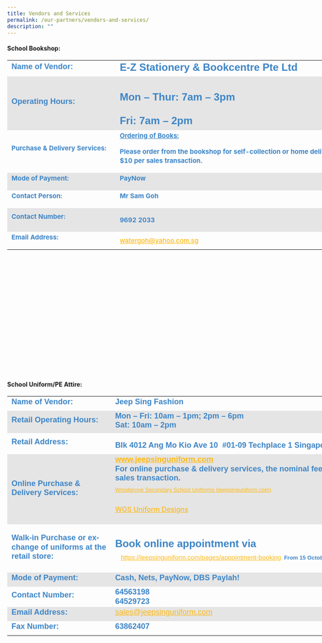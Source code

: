 ```yaml
---
title: Vendors and Services
permalink: /our-partners/vendors-and-services/
description: ""
---
```

#### School Bookshop:

<table class="ive_eobj_center iveo_table ives_tab_modern2" style="margin: auto; outline: 0px; padding: 0px; border-collapse: collapse; clear: both; border: none; background-color: initial; font-size: calc(0.104667vw + 14px); width: 856px; height: 726px;"><tbody class="" style="margin: 0px; outline: 0px; padding: 0px;"><tr class="" style="margin: 0px; outline: 0px; padding: 0px;"><td width="139" class="" style="margin: 0px; outline: 0px; padding: 2px 10px; text-align: left; width: 267px;"><h2 style="margin: 0px; outline: 0px; padding: 0px 0px 5px; min-height: 1em; font-family: Poppins, sans-serif; font-weight: 700; line-height: 1.2; color: rgb(0, 196, 207); font-size: 24px;"><span lang="EN-SG" class="" style="margin: 0px; outline: 0px; padding: 0px;"><font color="#3d85c6" size="4" style="margin: 0px; outline: 0px; padding: 0px;">Name of Vendor:</font></span></h2></td><td width="292" class="" style="margin: 0px; outline: 0px; padding: 2px 10px; text-align: left; width: 681px;"><h2 style="margin: 0px; outline: 0px; padding: 0px 0px 5px; min-height: 1em; font-family: Poppins, sans-serif; font-weight: 700; line-height: 1.2; color: rgb(0, 196, 207); font-size: 24px;"><font color="#3d85c6" style="margin: 0px; outline: 0px; padding: 0px;">E-Z Stationery &amp; Bookcentre Pte Ltd<span lang="EN-SG" class="" style="margin: 0px; outline: 0px; padding: 0px;"><font size="4" style="margin: 0px; outline: 0px; padding: 0px;"></font></span></font></h2></td></tr><tr class="" style="margin: 0px; outline: 0px; padding: 0px; background-color: rgb(229, 229, 229);"><td width="139" class="" style="margin: 0px; outline: 0px; padding: 2px 10px; text-align: left;"><h2 style="margin: 0px; outline: 0px; padding: 0px 0px 5px; min-height: 1em; font-family: Poppins, sans-serif; font-weight: 700; line-height: 1.2; color: rgb(0, 196, 207); font-size: 24px;"><span lang="EN-SG" class="" style="margin: 0px; outline: 0px; padding: 0px;"><font size="4" color="#3d85c6" style="margin: 0px; outline: 0px; padding: 0px;">Operating Hours:</font></span></h2></td><td width="292" class="" style="margin: 0px; outline: 0px; padding: 2px 10px; text-align: left;"><h2 style="margin: 0px; outline: 0px; padding: 0px 0px 5px; min-height: 1em; font-family: Poppins, sans-serif; font-weight: 700; line-height: 1.2; color: rgb(0, 196, 207); font-size: 24px; text-align: left;"><font color="#3d85c6" style="margin: 0px; outline: 0px; padding: 0px;"><span lang="EN-SG" style="margin: 0px; outline: 0px; padding: 0px; font-size: 11pt; line-height: 16.8667px; font-family: Arial, sans-serif;"></span></font></h2><h2 class="" style="margin: 0px; outline: 0px; padding: 0px 0px 5px; min-height: 1em; font-family: Poppins, sans-serif; font-weight: 700; line-height: 1.2; color: rgb(0, 196, 207); font-size: 24px;"><p class="" style="margin: 0px 0px 1em; outline: 0px; padding: 0px; line-height: 33.6px;"><span lang="EN-SG" class="" style="margin: 0px; outline: 0px; padding: 0px;"><font color="#3d85c6" style="margin: 0px; outline: 0px; padding: 0px;">Mon – Thur: 7am – 3pm</font></span></p><span lang="EN-SG" class="" style="margin: 0px; outline: 0px; padding: 0px;"><font color="#3d85c6" style="margin: 0px; outline: 0px; padding: 0px;">Fri: 7am – 2pm</font></span></h2><font color="#3d85c6" style="margin: 0px; outline: 0px; padding: 0px;"><b style="margin: 0px; outline: 0px; padding: 0px;"><span lang="EN-SG" style="margin: 0px; outline: 0px; padding: 0px; font-size: 11pt; line-height: 16.8667px; font-family: Arial, sans-serif;"></span></b></font></td></tr><tr class="" style="margin: 0px; outline: 0px; padding: 0px;"><td width="139" class="" style="margin: 0px; outline: 0px; padding: 2px 10px; text-align: left;"><p class="" style="margin: 0px 0px 1em; outline: 0px; padding: 0px; line-height: 21.754px;"><span style="margin: 0px; outline: 0px; padding: 0px; background-color: initial;"><font color="#3d85c6" style="margin: 0px; outline: 0px; padding: 0px;"><b style="margin: 0px; outline: 0px; padding: 0px;">Purchase &amp; Delivery Services:</b></font></span></p></td><td width="292" class="" style="margin: 0px; outline: 0px; padding: 2px 10px; text-align: left;"><p class="" style="margin: 0px 0px 1em; outline: 0px; padding: 0px; line-height: 21.754px;"><font color="#3d85c6" style="margin: 0px; outline: 0px; padding: 0px;"><b style="margin: 0px; outline: 0px; padding: 0px;"><span class="" style="margin: 0px; outline: 0px; padding: 0px; background-color: initial;"><u class="" style="margin: 0px; outline: 0px; padding: 0px;"><span class="" style="margin: 0px; outline: 0px; padding: 0px;">Ordering of Books:</span></u></span><br style="margin: 0px; outline: 0px; padding: 0px;"></b></font></p><p class="" style="margin: 0px 0px 1em; outline: 0px; padding: 0px; line-height: 21.754px;"></p><p class="" style="margin: 0px 0px 1em; outline: 0px; padding: 0px; line-height: 21.754px;"><span class="" style="margin: 0px; outline: 0px; padding: 0px; background-color: initial;"><span lang="EN-SG" class="" style="margin: 0px; outline: 0px; padding: 0px;"><span style="margin: 0px; outline: 0px; padding: 0px; background-color: initial;"><font color="#3d85c6" style="margin: 0px; outline: 0px; padding: 0px;"><b style="margin: 0px; outline: 0px; padding: 0px;">Please order from the bookshop for self-collection or home delivery at a fee of $10 per sales transaction.</b></font></span></span></span></p></td></tr><tr class="" style="margin: 0px; outline: 0px; padding: 0px; background-color: rgb(229, 229, 229);"><td width="139" class="" style="margin: 0px; outline: 0px; padding: 2px 10px; text-align: left;"><p class="" style="margin: 0px 0px 1em; outline: 0px; padding: 0px; line-height: 21.754px;"><span lang="EN-SG" class="" style="margin: 0px; outline: 0px; padding: 0px;"><font color="#3d85c6" style="margin: 0px; outline: 0px; padding: 0px;"><b style="margin: 0px; outline: 0px; padding: 0px;">Mode of Payment:</b></font></span></p></td><td width="292" class="" style="margin: 0px; outline: 0px; padding: 2px 10px; text-align: left;"><p class="" style="margin: 0px 0px 1em; outline: 0px; padding: 0px; line-height: 21.754px;"><span lang="EN-SG" class="" style="margin: 0px; outline: 0px; padding: 0px;"><font color="#3d85c6" style="margin: 0px; outline: 0px; padding: 0px;"><b style="margin: 0px; outline: 0px; padding: 0px;">PayNow</b></font></span></p></td></tr><tr class="" style="margin: 0px; outline: 0px; padding: 0px;"><td width="139" class="" style="margin: 0px; outline: 0px; padding: 2px 10px; text-align: left;"><p class="" style="margin: 0px 0px 1em; outline: 0px; padding: 0px; line-height: 21.754px;"><span lang="EN-SG" class="" style="margin: 0px; outline: 0px; padding: 0px;"><font color="#3d85c6" style="margin: 0px; outline: 0px; padding: 0px;"><b style="margin: 0px; outline: 0px; padding: 0px;">Contact Person:</b></font></span></p></td><td width="292" class="" style="margin: 0px; outline: 0px; padding: 2px 10px; text-align: left;"><p class="" style="margin: 0px 0px 1em; outline: 0px; padding: 0px; line-height: 21.754px;"><span lang="EN-SG" class="" style="margin: 0px; outline: 0px; padding: 0px;"><font color="#3d85c6" style="margin: 0px; outline: 0px; padding: 0px;"><b style="margin: 0px; outline: 0px; padding: 0px;">Mr Sam Goh</b></font></span></p></td></tr><tr class="" style="margin: 0px; outline: 0px; padding: 0px; background-color: rgb(229, 229, 229);"><td width="139" class="" style="margin: 0px; outline: 0px; padding: 2px 10px; text-align: left;"><p class="" style="margin: 0px 0px 1em; outline: 0px; padding: 0px; line-height: 21.754px;"><span lang="EN-SG" class="" style="margin: 0px; outline: 0px; padding: 0px;"><font color="#3d85c6" style="margin: 0px; outline: 0px; padding: 0px;"><b style="margin: 0px; outline: 0px; padding: 0px;">Contact Number:</b></font></span></p></td><td width="292" class="" style="margin: 0px; outline: 0px; padding: 2px 10px; text-align: left;"><p class="" style="margin: 0px 0px 1em; outline: 0px; padding: 0px; line-height: 21.754px;"><font color="#3d85c6" style="margin: 0px; outline: 0px; padding: 0px;"><b style="margin: 0px; outline: 0px; padding: 0px;"><span style="margin: 0px; outline: 0px; padding: 0px; font-size: 12pt; font-family: &quot;Times New Roman&quot;, serif;"></span></b></font></p><p class="" style="margin: 0px 0px 1em; outline: 0px; padding: 0px; line-height: 21.754px;"><span class="" style="margin: 0px; outline: 0px; padding: 0px;"><font color="#3d85c6" style="margin: 0px; outline: 0px; padding: 0px;"><b style="margin: 0px; outline: 0px; padding: 0px;">9692 2033</b></font></span></p></td></tr><tr class="" style="margin: 0px; outline: 0px; padding: 0px;"><td width="139" class="" style="margin: 0px; outline: 0px; padding: 2px 10px; text-align: left;"><p class="" style="margin: 0px 0px 1em; outline: 0px; padding: 0px; line-height: 21.754px;"><span lang="EN-SG" class="" style="margin: 0px; outline: 0px; padding: 0px;"><font color="#3d85c6" style="margin: 0px; outline: 0px; padding: 0px;"><b style="margin: 0px; outline: 0px; padding: 0px;">Email Address:</b></font></span></p></td><td width="292" class="" style="margin: 0px; outline: 0px; padding: 2px 10px; text-align: left;"><font color="#3d85c6" style="margin: 0px; outline: 0px; padding: 0px;"><b style="margin: 0px; outline: 0px; padding: 0px;"><span style="margin: 0px; outline: 0px; padding: 0px; font-size: 12pt; font-family: &quot;Times New Roman&quot;, serif;"><a href="mailto:watergoh@yahoo.com.sg" style="margin: 0px; outline: 0px; padding: 0px; color: rgb(253, 184, 19); font-weight: 500; text-decoration: underline;"></a></span><a href="mailto:watergoh@yahoo.com.sg" class="" style="margin: 0px; outline: 0px; padding: 0px; color: rgb(253, 184, 19); font-weight: 500; text-decoration: underline;"><span class="" style="margin: 0px; outline: 0px; padding: 0px;">watergoh@yahoo.com.sg</span></a></b></font><br style="margin: 0px; outline: 0px; padding: 0px;"></td></tr></tbody></table>

  

#### School Uniform/PE Attire:

<table class="iveo_table ives_tab_modern2" style="margin: 0px; outline: 0px; padding: 0px; border-collapse: collapse; border: none; width: 856px; height: 613px;"><tbody class="" style="margin: 0px; outline: 0px; padding: 0px;"><tr class="" style="margin: 0px; outline: 0px; padding: 0px;"><td width="139" class="" style="margin: 0px; outline: 0px; padding: 2px 10px; text-align: left; width: 266px;"><h2 style="margin: 0px; outline: 0px; padding: 0px 0px 5px; min-height: 1em; font-family: Poppins, sans-serif; font-weight: 700; line-height: 1.2; color: rgb(0, 196, 207); font-size: 24px;"><span lang="EN-SG" class="" style="margin: 0px; outline: 0px; padding: 0px;"><font face="arial, sans-serif" size="4" color="#3d85c6" style="margin: 0px; outline: 0px; padding: 0px;">Name of Vendor:</font></span></h2></td><td width="327" class="" style="margin: 0px; outline: 0px; padding: 2px 10px; text-align: left; width: 682px;"><h2 style="margin: 0px; outline: 0px; padding: 0px 0px 5px; min-height: 1em; font-family: Poppins, sans-serif; font-weight: 700; line-height: 1.2; color: rgb(0, 196, 207); font-size: 24px;"><span lang="EN-SG" class="" style="margin: 0px; outline: 0px; padding: 0px;"><font face="arial, sans-serif" size="4" color="#3d85c6" style="margin: 0px; outline: 0px; padding: 0px;">Jeep Sing Fashion</font></span></h2></td></tr><tr class="" style="margin: 0px; outline: 0px; padding: 0px; background-color: rgb(229, 229, 229);"><td width="139" class="" style="margin: 0px; outline: 0px; padding: 2px 10px; text-align: left;"><h2 style="margin: 0px; outline: 0px; padding: 0px 0px 5px; min-height: 1em; font-family: Poppins, sans-serif; font-weight: 700; line-height: 1.2; color: rgb(0, 196, 207); font-size: 24px;"><span lang="EN-SG" class="" style="margin: 0px; outline: 0px; padding: 0px;"><font face="arial, sans-serif" size="4" color="#3d85c6" style="margin: 0px; outline: 0px; padding: 0px;">Retail Operating Hours:</font></span></h2></td><td width="327" class="" style="margin: 0px; outline: 0px; padding: 2px 10px; text-align: left;"><h2 style="margin: 0px; outline: 0px; padding: 0px 0px 5px; min-height: 1em; font-family: Poppins, sans-serif; font-weight: 700; line-height: 1.2; color: rgb(0, 196, 207); font-size: 24px;"><font size="4" color="#3d85c6" style="margin: 0px; outline: 0px; padding: 0px;"><font face="arial, sans-serif" style="margin: 0px; outline: 0px; padding: 0px;">Mon – Fri: 10am – 1pm; 2pm – 6pm</font><font face="arial, sans-serif" style="margin: 0px; outline: 0px; padding: 0px;"><br style="margin: 0px; outline: 0px; padding: 0px;"></font><font face="arial, sans-serif" style="margin: 0px; outline: 0px; padding: 0px;">Sat: 10am – 2pm</font></font></h2><font face="arial, sans-serif" size="4" color="#3d85c6" style="margin: 0px; outline: 0px; padding: 0px;"><span lang="EN" style="margin: 0px; outline: 0px; padding: 0px; line-height: 20.7px;"></span></font></td></tr><tr class="" style="margin: 0px; outline: 0px; padding: 0px;"><td width="139" class="" style="margin: 0px; outline: 0px; padding: 2px 10px; text-align: left;"><h2 style="margin: 0px; outline: 0px; padding: 0px 0px 5px; min-height: 1em; font-family: Poppins, sans-serif; font-weight: 700; line-height: 1.2; color: rgb(0, 196, 207); font-size: 24px;"><span lang="EN-SG" class="" style="margin: 0px; outline: 0px; padding: 0px;"><font face="arial, sans-serif" size="4" color="#3d85c6" style="margin: 0px; outline: 0px; padding: 0px;">Retail Address:</font></span></h2></td><td width="327" class="" style="margin: 0px; outline: 0px; padding: 2px 10px; text-align: left;"><p class="" style="margin: 0px 0px 1em; outline: 0px; padding: 0px; line-height: 22.4px;"><span lang="EN-SG" class="" style="margin: 0px; outline: 0px; padding: 0px;"><font face="arial, sans-serif" size="4" color="#3d85c6" style="margin: 0px; outline: 0px; padding: 0px;"></font></span></p><h2 style="margin: 0px; outline: 0px; padding: 0px 0px 5px; min-height: 1em; font-family: Poppins, sans-serif; font-weight: 700; line-height: 1.2; color: rgb(0, 196, 207); font-size: 24px;"><font face="arial, sans-serif" size="4" color="#3d85c6" style="margin: 0px; outline: 0px; padding: 0px;"><span lang="EN" class="" style="margin: 0px; outline: 0px; padding: 0px;">Blk 4012 Ang Mo Kio Ave 10&nbsp; #01-09 Techplace 1 Singapore 569628&nbsp;</span></font></h2></td></tr><tr class="" style="margin: 0px; outline: 0px; padding: 0px; background-color: rgb(229, 229, 229);"><td width="139" class="" style="margin: 0px; outline: 0px; padding: 2px 10px; text-align: left;"><h2 style="margin: 0px; outline: 0px; padding: 0px 0px 5px; min-height: 1em; font-family: Poppins, sans-serif; font-weight: 700; line-height: 1.2; color: rgb(0, 196, 207); font-size: 24px;"><span lang="EN-SG" class="" style="margin: 0px; outline: 0px; padding: 0px;"><font face="arial, sans-serif" size="4" color="#3d85c6" style="margin: 0px; outline: 0px; padding: 0px;">Online Purchase &amp; Delivery Services:</font></span></h2></td><td width="327" class="" style="margin: 0px; outline: 0px; padding: 2px 10px; text-align: left;"><h2 style="margin: 0px; outline: 0px; padding: 0px 0px 5px; min-height: 1em; font-family: Poppins, sans-serif; font-weight: 700; line-height: 1.2; color: rgb(0, 196, 207); font-size: 24px;"><font size="4" color="#3d85c6" style="margin: 0px; outline: 0px; padding: 0px;"><font face="arial, sans-serif" style="margin: 0px; outline: 0px; padding: 0px;"><span lang="EN-SG" class="" style="margin: 0px; outline: 0px; padding: 0px;"><a href="http://www.jeepsinguniform.com/" target="_blank" class="" style="margin: 0px; outline: 0px; padding: 0px; color: rgb(253, 184, 19); font-weight: 500; text-decoration: underline;"><b class="" style="margin: 0px; outline: 0px; padding: 0px;"><span class="" style="margin: 0px; outline: 0px; padding: 0px;">www.jeepsinguniform.com<br style="margin: 0px; outline: 0px; padding: 0px;"></span></b></a></span></font><span lang="EN-SG" class="" style="margin: 0px; outline: 0px; padding: 0px;"><font face="arial, sans-serif" style="margin: 0px; outline: 0px; padding: 0px;">For online purchase &amp; delivery services, the nominal fee is $6 per sales transaction.</font></span></font></h2><div class="" style="margin: 0px; outline: 0px; padding: 0px; line-height: 22.4px;"><span lang="EN-GB" class="" style="margin: 0px; outline: 0px; padding: 0px;"><font color="#3d85c6" style="margin: 0px; outline: 0px; padding: 0px;"><p style="margin: 0pt 0px 0pt 0in; outline: 0px; padding: 0px; line-height: 22.4px; direction: ltr; unicode-bidi: embed; word-break: normal;"><a href="https://jeepsinguniform.com/collections/woodgrove-secondary-school" style="margin: 0px; outline: 0px; padding: 0px; color: rgb(253, 184, 19); font-weight: 500; text-decoration: underline;"><font face="arial, sans-serif" size="2" style="margin: 0px; outline: 0px; padding: 0px;">Woodgrove Secondary School Uniforms (jeepsinguniform.com)</font></a></p><p style="margin: 0pt 0px 0pt 0in; outline: 0px; padding: 0px; line-height: 22.4px; direction: ltr; unicode-bidi: embed; word-break: normal;"><br style="margin: 0px; outline: 0px; padding: 0px;"></p><p style="margin: 0pt 0px 0pt 0in; outline: 0px; padding: 0px; line-height: 22.4px; direction: ltr; unicode-bidi: embed; word-break: normal;"><a href="https://woodgrovesec.moe.edu.sg/qql/slot/u609/Useful%20Information/2022%20Booklists/Updated/WGS%20Uniform%20%20Designs%202022.pdf" target="" style="margin: 0px; outline: 0px; padding: 0px; color: rgb(253, 184, 19); font-weight: 500; text-decoration: underline;">WGS Uniform Designs</a></p><p style="margin: 0pt 0px 0pt 0in; outline: 0px; padding: 0px; line-height: 22.4px; direction: ltr; unicode-bidi: embed; word-break: normal;"><br style="margin: 0px; outline: 0px; padding: 0px;"></p></font></span></div><div class="" style="margin: 0px; outline: 0px; padding: 0px; line-height: 22.4px;"><span lang="EN-GB" class="" style="margin: 0px; outline: 0px; padding: 0px;"><font color="#3d85c6" style="margin: 0px; outline: 0px; padding: 0px;"><span style="margin: 0px; outline: 0px; padding: 0px; font-size: 11pt; font-family: Calibri, sans-serif;"></span></font></span></div><div class="" style="margin: 0px; outline: 0px; padding: 0px; line-height: 22.4px;"><span lang="EN-GB" class="" style="margin: 0px; outline: 0px; padding: 0px;"><div class="" style="margin: 0px; outline: 0px; padding: 0px; line-height: 22.4px;"><span lang="EN-GB" class="" style="margin: 0px; outline: 0px; padding: 0px;"><font color="#3d85c6" style="margin: 0px; outline: 0px; padding: 0px;"><span style="margin: 0px; outline: 0px; padding: 0px; font-size: 11pt; font-family: Calibri, sans-serif;"></span></font></span></div></span></div><div class="" style="margin: 0px; outline: 0px; padding: 0px; line-height: 22.4px;"><span lang="EN-GB" class="" style="margin: 0px; outline: 0px; padding: 0px;"><font color="#3d85c6" style="margin: 0px; outline: 0px; padding: 0px;"><span style="margin: 0px; outline: 0px; padding: 0px; font-size: 11pt; font-family: Calibri, sans-serif;"></span></font></span></div><div style="margin: 0px; outline: 0px; padding: 0px; line-height: 22.4px;"><div class="" style="margin: 0px; outline: 0px; padding: 0px; line-height: 22.4px;"><span lang="EN-GB" class="" style="margin: 0px; outline: 0px; padding: 0px;"><font color="#3d85c6" style="margin: 0px; outline: 0px; padding: 0px;"><span class="" style="margin: 0px; outline: 0px; padding: 0px;"></span></font></span></div></div></td></tr><tr class="" style="margin: 0px; outline: 0px; padding: 0px;"><td width="139" class="" style="margin: 0px; outline: 0px; padding: 2px 10px; text-align: left;"><h2 style="margin: 0px; outline: 0px; padding: 0px 0px 5px; min-height: 1em; font-family: Poppins, sans-serif; font-weight: 700; line-height: 1.2; color: rgb(0, 196, 207); font-size: 24px;"><span lang="EN-SG" class="" style="margin: 0px; outline: 0px; padding: 0px;"><font face="arial, sans-serif" size="4" color="#3d85c6" style="margin: 0px; outline: 0px; padding: 0px;">Walk-in Purchase or exchange of uniforms at the retail store:</font></span></h2></td><td width="327" class="" style="margin: 0px; outline: 0px; padding: 2px 10px; text-align: left;"><h2 style="margin: 0px; outline: 0px; padding: 0px 0px 5px; min-height: 1em; font-family: Poppins, sans-serif; font-weight: 700; line-height: 1.2; color: rgb(0, 196, 207); font-size: 24px;"><span lang="EN-SG" style="margin: 0px; outline: 0px; padding: 0px; font-size: 11pt; line-height: 16.8667px; font-family: Calibri, sans-serif;"><a href="https://jeepsinguniform.com/pages/appointment-booking" style="margin: 0px; outline: 0px; padding: 0px; color: rgb(253, 184, 19); font-weight: 500; text-decoration: underline;"><font color="#3d85c6" style="margin: 0px; outline: 0px; padding: 0px;"><span style="margin: 0px; outline: 0px; padding: 0px; font-family: Arial, sans-serif;"></span></font></a></span></h2><h2 class="" style="margin: 0px; outline: 0px; padding: 0px 0px 5px; min-height: 1em; font-family: Poppins, sans-serif; font-weight: 700; line-height: 1.2; color: rgb(0, 196, 207); font-size: 24px;"><font color="#3d85c6" style="margin: 0px; outline: 0px; padding: 0px;"><span lang="EN-SG" class="" style="margin: 0px; outline: 0px; padding: 0px;">Book online appointment via&nbsp; &nbsp; &nbsp; &nbsp; &nbsp; &nbsp; &nbsp; &nbsp; &nbsp; &nbsp; &nbsp; &nbsp; &nbsp; &nbsp; &nbsp; &nbsp; &nbsp; &nbsp; &nbsp; &nbsp;<span>&nbsp;</span></span><a href="https://jeepsinguniform.com/pages/appointment-booking" class="" style="margin: 0px; outline: 0px; padding: 0px; color: rgb(253, 184, 19); font-weight: 500; text-decoration: underline; font-family: Raleway, sans-serif; font-size: 15px; background-color: initial;"><span class="" style="margin: 0px; outline: 0px; padding: 0px;">https://jeepsinguniform.com/pages/appointment-booking</span></a>&nbsp;<font face="arial, sans-serif" size="2" style="margin: 0px; outline: 0px; padding: 0px; background-color: rgb(255, 255, 255);">From 15 October 2022 onwards</font></font></h2><p class="" style="margin: 0px 0px 1em; outline: 0px; padding: 0px; line-height: 22.4px;"><font face="arial, sans-serif" size="4" color="#3d85c6" style="margin: 0px; outline: 0px; padding: 0px;"><span lang="EN-SG" class="" style="margin: 0px; outline: 0px; padding: 0px;"></span></font></p></td></tr><tr class="" style="margin: 0px; outline: 0px; padding: 0px; background-color: rgb(229, 229, 229);"><td width="139" class="" style="margin: 0px; outline: 0px; padding: 2px 10px; text-align: left;"><h2 style="margin: 0px; outline: 0px; padding: 0px 0px 5px; min-height: 1em; font-family: Poppins, sans-serif; font-weight: 700; line-height: 1.2; color: rgb(0, 196, 207); font-size: 24px;"><span lang="EN-SG" class="" style="margin: 0px; outline: 0px; padding: 0px;"><font face="arial, sans-serif" size="4" color="#3d85c6" style="margin: 0px; outline: 0px; padding: 0px;">Mode of Payment:</font></span></h2></td><td width="327" class="" style="margin: 0px; outline: 0px; padding: 2px 10px; text-align: left;"><h2 style="margin: 0px; outline: 0px; padding: 0px 0px 5px; min-height: 1em; font-family: Poppins, sans-serif; font-weight: 700; line-height: 1.2; color: rgb(0, 196, 207); font-size: 24px;"><font face="arial, sans-serif" size="4" color="#3d85c6" style="margin: 0px; outline: 0px; padding: 0px;"><span lang="EN-SG" class="" style="margin: 0px; outline: 0px; padding: 0px;">Cash, Nets, PayNow, DBS Paylah!</span></font></h2></td></tr><tr class="" style="margin: 0px; outline: 0px; padding: 0px;"><td width="139" class="" style="margin: 0px; outline: 0px; padding: 2px 10px; text-align: left;"><h2 style="margin: 0px; outline: 0px; padding: 0px 0px 5px; min-height: 1em; font-family: Poppins, sans-serif; font-weight: 700; line-height: 1.2; color: rgb(0, 196, 207); font-size: 24px;"><span lang="EN-SG" class="" style="margin: 0px; outline: 0px; padding: 0px;"><font face="arial, sans-serif" size="4" color="#3d85c6" style="margin: 0px; outline: 0px; padding: 0px;">Contact Number:</font></span></h2></td><td width="327" class="" style="margin: 0px; outline: 0px; padding: 2px 10px; text-align: left;"><h4 style="margin: 0px; outline: 0px; padding: 0px; font-family: Poppins, sans-serif; font-weight: 700; line-height: 1.2; color: rgb(0, 0, 0); font-size: 16px;"><font face="arial, sans-serif" size="4" color="#3d85c6" style="margin: 0px; outline: 0px; padding: 0px;"><span lang="EN" class="" style="margin: 0px; outline: 0px; padding: 0px; background-color: initial;"></span></font></h4><h4 style="margin: 0px; outline: 0px; padding: 0px; font-family: Poppins, sans-serif; font-weight: 700; line-height: 1.2; color: rgb(0, 0, 0); font-size: 16px;"><span lang="EN" class="" style="margin: 0px; outline: 0px; padding: 0px; background-color: initial;"><font size="4" color="#3d85c6" style="margin: 0px; outline: 0px; padding: 0px;">64563198&nbsp;</font></span></h4><h4 style="margin: 0px; outline: 0px; padding: 0px; font-family: Poppins, sans-serif; font-weight: 700; line-height: 1.2; color: rgb(0, 0, 0); font-size: 16px;"><font size="4" color="#3d85c6" style="margin: 0px; outline: 0px; padding: 0px;">64529723</font></h4></td></tr><tr class="" style="margin: 0px; outline: 0px; padding: 0px; background-color: rgb(229, 229, 229);"><td width="139" class="" style="margin: 0px; outline: 0px; padding: 2px 10px; text-align: left;"><h2 style="margin: 0px; outline: 0px; padding: 0px 0px 5px; min-height: 1em; font-family: Poppins, sans-serif; font-weight: 700; line-height: 1.2; color: rgb(0, 196, 207); font-size: 24px;"><span lang="EN-SG" class="" style="margin: 0px; outline: 0px; padding: 0px;"><font face="arial, sans-serif" size="4" color="#3d85c6" style="margin: 0px; outline: 0px; padding: 0px;">Email Address:</font></span></h2></td><td width="327" class="" style="margin: 0px; outline: 0px; padding: 2px 10px; text-align: left;"><h2 style="margin: 0px; outline: 0px; padding: 0px 0px 5px; min-height: 1em; font-family: Poppins, sans-serif; font-weight: 700; line-height: 1.2; color: rgb(0, 196, 207); font-size: 24px;"><font face="arial, sans-serif" size="4" color="#3d85c6" style="margin: 0px; outline: 0px; padding: 0px;"><span lang="EN-SG" class="" style="margin: 0px; outline: 0px; padding: 0px;"><a href="mailto:sales@jeepsinguniform.com" class="" style="margin: 0px; outline: 0px; padding: 0px; color: rgb(253, 184, 19); font-weight: 500; text-decoration: underline;"><span lang="EN" class="" style="margin: 0px; outline: 0px; padding: 0px;">sales@jeepsinguniform.com</span></a></span></font></h2></td></tr><tr class="" style="margin: 0px; outline: 0px; padding: 0px;"><td width="139" class="" style="margin: 0px; outline: 0px; padding: 2px 10px; text-align: left;"><h2 style="margin: 0px; outline: 0px; padding: 0px 0px 5px; min-height: 1em; font-family: Poppins, sans-serif; font-weight: 700; line-height: 1.2; color: rgb(0, 196, 207); font-size: 24px;"><span lang="EN-SG" class="" style="margin: 0px; outline: 0px; padding: 0px;"><font face="arial, sans-serif" size="4" color="#3d85c6" style="margin: 0px; outline: 0px; padding: 0px;">Fax Number:</font></span></h2></td><td width="327" class="" style="margin: 0px; outline: 0px; padding: 2px 10px; text-align: left;"><h2 style="margin: 0px; outline: 0px; padding: 0px 0px 5px; min-height: 1em; font-family: Poppins, sans-serif; font-weight: 700; line-height: 1.2; color: rgb(0, 196, 207); font-size: 24px;"><span lang="EN-SG" class="" style="margin: 0px; outline: 0px; padding: 0px;"><font face="arial, sans-serif" size="4" color="#3d85c6" style="margin: 0px; outline: 0px; padding: 0px;">63862407</font></span></h2></td></tr></tbody></table>